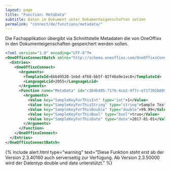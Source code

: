 ```yaml
---
layout: page
title: "Function: MetaData"
subtitle: Daten im Dokument unter Dokumenteigenschaften setzen
permalink: "connect/de/functions/metadata/"
---
```


Die Fachapplikation übergibt via Schnittstelle Metadaten die von OneOffixx in den Dokumenteigenschaften gespeichert werden sollen.

```xml
<?xml version="1.0" encoding="UTF-8"?>
<OneOffixxConnectBatch xmlns="http://schema.oneoffixx.com/OneOffixxConnectBatch/1" xmlns:xsi="http://www.w3.org/2001/XMLSchema-instance">
  <Entries>
    <OneOffixxConnect>
      <Arguments>
        <TemplateId>6bb49520-1ebd-4f68-bb5f-02f46a9e1ec8</TemplateId>
        <LanguageLcid>2055</LanguageLcid>
      </Arguments>
      <Function name="MetaData" id="c364b495-7176-4ce2-9f7c-e71f302b8096">
        <Arguments>
          <Value key="SampleKeyForThisInt" type="int">1</Value>
          <Value key="SampleKeyForThisString" type="string">Sample Text</Value>
          <Value key="SampleKeyForThisDouble" type="double">99.99</Value>
          <Value key="SampleKeyForThisBool" type="bool">true</Value>
          <Value key="SampleKeyForThisDate" type="date">2017-01-01</Value>
        </Arguments>
      </Function>
    </OneOffixxConnect>
  </Entries>
</OneOffixxConnectBatch>
```
{% include alert.html type="warning" text="Diese Funktion steht erst ab der Version 2.3.40160 auch serverseitig zur Verfügung. Ab Version 2.3.50000 wird der Datentyp double und date unterstützt." %}
